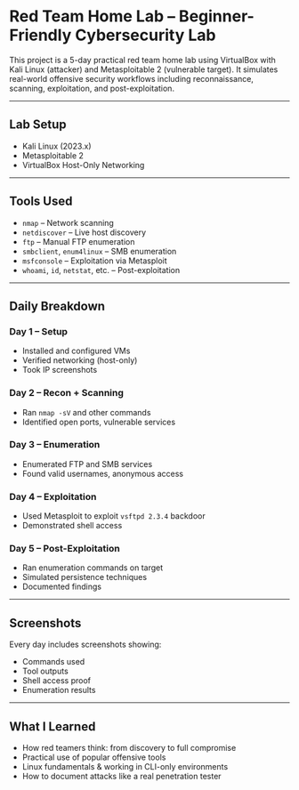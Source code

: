 # Red Team Home Lab – Beginner-Friendly Cybersecurity Lab

This project is a 5-day practical red team home lab using VirtualBox with Kali Linux (attacker) and Metasploitable 2 (vulnerable target). It simulates real-world offensive security workflows including reconnaissance, scanning, exploitation, and post-exploitation.

---

## Lab Setup

- Kali Linux (2023.x)
- Metasploitable 2
- VirtualBox Host-Only Networking

---

## Tools Used

- `nmap` – Network scanning
- `netdiscover` – Live host discovery
- `ftp` – Manual FTP enumeration
- `smbclient`, `enum4linux` – SMB enumeration
- `msfconsole` – Exploitation via Metasploit
- `whoami`, `id`, `netstat`, etc. – Post-exploitation

---

## Daily Breakdown

### Day 1 – Setup
- Installed and configured VMs
- Verified networking (host-only)
- Took IP screenshots

### Day 2 – Recon + Scanning
- Ran `nmap -sV` and other commands
- Identified open ports, vulnerable services

### Day 3 – Enumeration
- Enumerated FTP and SMB services
- Found valid usernames, anonymous access

### Day 4 – Exploitation
- Used Metasploit to exploit `vsftpd 2.3.4` backdoor
- Demonstrated shell access

### Day 5 – Post-Exploitation
- Ran enumeration commands on target
- Simulated persistence techniques
- Documented findings

---

## Screenshots

Every day includes screenshots showing:
- Commands used
- Tool outputs
- Shell access proof
- Enumeration results

---

## What I Learned

- How red teamers think: from discovery to full compromise
- Practical use of popular offensive tools
- Linux fundamentals & working in CLI-only environments
- How to document attacks like a real penetration tester

